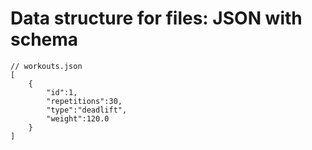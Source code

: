 # Data structure for files: JSON with schema

```jsonc
// workouts.json
[
    {
        "id":1,
        "repetitions":30,
        "type":"deadlift",
        "weight":120.0
    }
]
```
